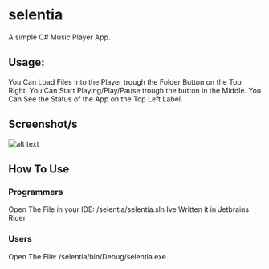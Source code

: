 # selentia
A simple C# Music Player App.

## Usage:
You Can Load Files Into the Player trough the Folder Button on the Top Right.
You Can Start Playing/Play/Pause trough the button in the Middle.
You Can See the Status of the App on the Top Left Label.

## Screenshot/s
![alt text](https://github.com/77clynx/selentia/blob/1007066d24f02dea4dc41256bafcff706b1474ad/Pictures/Screenshot%20App.png)

## How To Use
### Programmers
Open The File in your IDE: /selentia/selentia.sln
Ive Written it in Jetbrains Rider
### Users
Open The File: /selentia/bin/Debug/selentia.exe
